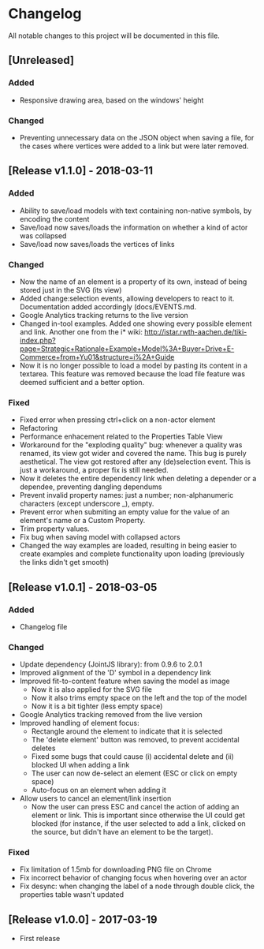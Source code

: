 # Changelog
All notable changes to this project will be documented in this file.

## [Unreleased]
### Added
- Responsive drawing area, based on the windows' height

### Changed
- Preventing unnecessary data on the JSON object when saving a file, 
for the cases where vertices were added to a link but were later removed.

## [Release v1.1.0] - 2018-03-11
### Added
- Ability to save/load models with text containing non-native symbols, by encoding the content 
- Save/load now saves/loads the information on whether a kind of actor was collapsed
- Save/load now saves/loads the vertices of links 

### Changed
- Now the name of an element is a property of its own, instead of being stored just in the SVG (its view) 
- Added change:selection events, allowing developers to react to it.
Documentation added accordingly (docs/EVENTS.md.
- Google Analytics tracking returns to the live version
- Changed in-tool examples. Added one showing every possible element and link.
Another one from the i* wiki: http://istar.rwth-aachen.de/tiki-index.php?page=Strategic+Rationale+Example+Model%3A+Buyer+Drive+E-Commerce+from+Yu01&structure=i%2A+Guide
- Now it is no longer possible to load a model by pasting its content in a textarea. This feature was removed because the load file feature was deemed sufficient and a better option. 


### Fixed
- Fixed error when pressing ctrl+click on a non-actor element
- Refactoring
- Performance enhacement related to the Properties Table View
- Workaround for the "exploding quality" bug: whenever a quality was renamed, its
view got wider and covered the name.
This bug is purely aesthetical.
The view got restored after any (de)selection event.
This is just a workaround, a proper fix is still needed.
- Now it deletes the entire dependency link when deleting a depender or a dependee, preventing dangling dependums
- Prevent invalid property names: just a number; non-alphanumeric characters (except underscore _), empty.
- Prevent error when submiting an empty value for the value of an element's name or a Custom Property.
- Trim property values.
- Fix bug when saving model with collapsed actors
- Changed the way examples are loaded, resulting in being easier to create
examples and complete functionality upon loading
(previously the links didn't get smooth)

## [Release v1.0.1] - 2018-03-05
### Added
- Changelog file

### Changed
- Update dependency (JointJS library): from 0.9.6 to 2.0.1
- Improved alignment of the 'D' symbol in a dependency link
- Improved fit-to-content feature when saving the model as image
  - Now it is also applied for the SVG file
  - Now it also trims empty space on the left and the top of the model
  - Now it is a bit tighter (less empty space)
- Google Analytics tracking removed from the live version
- Improved handling of element focus:
  - Rectangle around the element to indicate that it is selected
  - The 'delete element' button was removed, to prevent accidental deletes
  - Fixed some bugs that could cause (i) accidental delete and (ii) blocked UI when adding a link
  - The user can now de-select an element (ESC or click on empty space)
  - Auto-focus on an element when adding it 
- Allow users to cancel an element/link insertion
  - Now the user can press ESC and cancel the action of adding an element or link. This is important since otherwise the UI could get blocked (for instance, if the user selected to add a link, clicked on the source, but didn't have an element to be the target).
  
### Fixed
- Fix limitation of 1.5mb for downloading PNG file on Chrome
- Fix incorrect behavior of changing focus when hovering over an actor
- Fix desync: when changing the label of a node through double click, the properties table wasn't updated

## [Release v1.0.0] - 2017-03-19
- First release